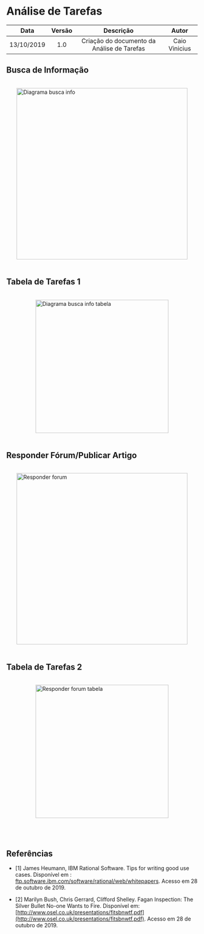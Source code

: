 # Análise de Tarefas

| Data       | Versão | Descrição            | Autor             |
|:----------:|:------:|:--------------------:|:-----------------:|
| 13/10/2019 | 1.0 | Criação do documento da Análise de Tarefas  |Caio Vinicius |

## Busca de Informação
<br>
<img width="450" alt="Diagrama busca info" src="https://user-images.githubusercontent.com/40740008/68162899-ee6e4900-ff37-11e9-846f-234c2dac9817.png" class="center">

<br>

## Tabela de Tarefas 1
<br>
<img width="350" alt="Diagrama busca info tabela" src="https://user-images.githubusercontent.com/40740008/68162891-eadac200-ff37-11e9-9e6e-34b046cc0a62.png" class="center">

<br>

## Responder Fórum/Publicar Artigo
<br>
<img width="450" alt="Responder forum" src="https://user-images.githubusercontent.com/40740008/68162906-f62ded80-ff37-11e9-844b-8dcac597267e.png" class="center">

<br>

## Tabela de Tarefas 2
<br>
<img width="350" alt="Responder forum tabela" src="https://user-images.githubusercontent.com/40740008/68162903-f201d000-ff37-11e9-8139-234077ce1abd.png" class="center">

<br>
<br>
<br>

## Referências

* [1] James Heumann, IBM Rational Software. Tips for writing good use cases. Disponível em : [ftp.software.ibm.com/software/rational/web/whitepapers](http://ftp.software.ibm.com/software/rational/web/whitepapers/RAW14023-USEN-00.pdf). Acesso em 28 de outubro de 2019.

* [2] Marilyn Bush, Chris Gerrard, Clifford Shelley. Fagan Inspection: The Silver Bullet No-one Wants to Fire. Disponível em: [http://www.osel.co.uk/presentations/fitsbnwtf.pdf](http://www.osel.co.uk/presentations/fitsbnwtf.pdf). Acesso em 28 de outubro de 2019.



<!DOCTYPE html>
<html>
<head>
<style src='docs/docs/assets/css/table.css'>
</style>
<link rel="stylesheet" href="docs/assets/css/table.css">
</head>

<!DOCTYPE html>
<html>
<head>
<meta name="viewport" content="width=device-width, initial-scale=1">
<style>
img {
  display: block;
  margin-left: auto;
  margin-right: auto;
}
</style>
</head>
</html>